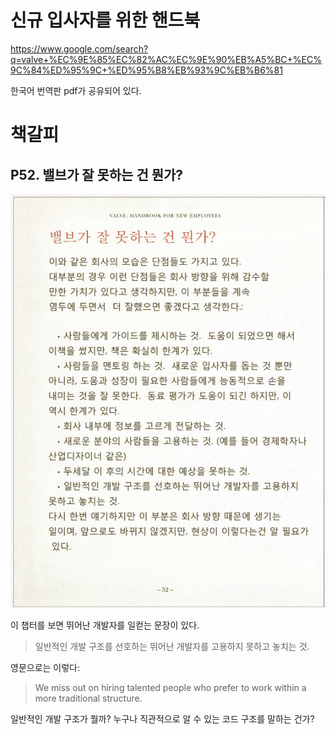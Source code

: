 # 신규 입사자를 위한 핸드북

https://www.google.com/search?q=valve+%EC%9E%85%EC%82%AC%EC%9E%90%EB%A5%BC+%EC%9C%84%ED%95%9C+%ED%95%B8%EB%93%9C%EB%B6%81

한국어 번역판 pdf가 공유되어 있다.

# 책갈피

## P52. 밸브가 잘 못하는 건 뭔가?

![handbook p52](../$images/valve-handbook-p52.png)

이 챕터를 보면 뛰어난 개발자를 일컫는 문장이 있다.

> 일반적인 개발 구조를 선호하는 뛰어난 개발자를 고용하지 못하고 놓치는 것.

영문으로는 이렇다:

> We miss out on hiring talented people who prefer to work within a more traditional structure.

일반적인 개발 구조가 뭘까? 누구나 직관적으로 알 수 있는 코드 구조를 말하는 건가?
